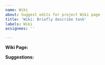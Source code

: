 ```yaml
---
name: Wiki
about: Suggest edits for project Wiki page
title: 'Wiki: Briefly describe task'
labels: Wiki
assignees: ''

---
```


**Wiki Page:**

**Suggestions:**
